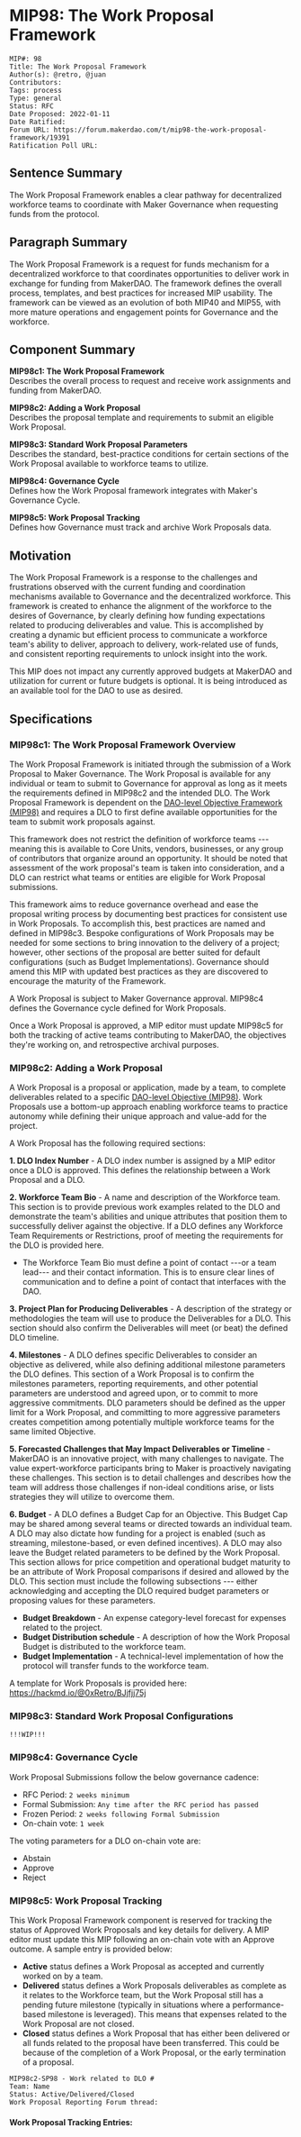 # MIP98: The Work Proposal Framework

```
MIP#: 98
Title: The Work Proposal Framework
Author(s): @retro, @juan
Contributors:
Tags: process
Type: general
Status: RFC
Date Proposed: 2022-01-11
Date Ratified:
Forum URL: https://forum.makerdao.com/t/mip98-the-work-proposal-framework/19391
Ratification Poll URL:
```

## Sentence Summary

The Work Proposal Framework enables a clear pathway for decentralized workforce teams to coordinate with Maker Governance when requesting funds from the protocol.

## Paragraph Summary

The Work Proposal Framework is a request for funds mechanism for a decentralized workforce to that coordinates opportunities to deliver work in exchange for funding from MakerDAO. The framework defines the overall process, templates, and best practices for increased MIP usability. The framework can be viewed as an evolution of both MIP40 and MIP55, with more mature operations and engagement points for Governance and the workforce. 

## Component Summary

**MIP98c1: The Work Proposal Framework**  
Describes the overall process to request and receive work assignments and funding from MakerDAO.

**MIP98c2: Adding a Work Proposal**  
Describes the proposal template and requirements to submit an eligible Work Proposal.

**MIP98c3: Standard Work Proposal Parameters**  
Describes the standard, best-practice conditions for certain sections of the Work Proposal available to workforce teams to utilize.

**MIP98c4: Governance Cycle**  
Defines how the Work Proposal framework integrates with Maker's Governance Cycle.

**MIP98c5: Work Proposal Tracking**  
Defines how Governance must track and archive Work Proposals data.

## Motivation

The Work Proposal Framework is a response to the challenges and frustrations observed with the current funding and coordination mechanisms available to Governance and the decentralized workforce. This framework is created to enhance the alignment of the workforce to the desires of Governance, by clearly defining how funding expectations related to producing deliverables and value. This is accomplished by creating a dynamic but efficient process to communicate a workforce team's ability to deliver, approach to delivery, work-related use of funds, and consistent reporting requirements to unlock insight into the work.

This MIP does not impact any currently approved budgets at MakerDAO and utilization for current or future budgets is optional. It is being introduced as an available tool for the DAO to use as desired.

## Specifications

### MIP98c1: The Work Proposal Framework Overview

The Work Proposal Framework is initiated through the submission of a Work Proposal to Maker Governance. The Work Proposal is available for any individual or team to submit to Governance for approval as long as it meets the requirements defined in MIP98c2 and the intended DLO. The Work Proposal Framework is dependent on the [DAO-level Objective Framework (MIP98)](https://forum.makerdao.com/t/mip98-the-dao-level-objective-framework/19390) and requires a DLO to first define available opportunities for the team to submit work proposals against.

This framework does not restrict the definition of workforce teams --- meaning this is available to Core Units, vendors, businesses, or any group of contributors that organize around an opportunity. It should be noted that assessment of the work proposal's team is taken into consideration, and a DLO can restrict what teams or entities are eligible for Work Proposal submissions.

This framework aims to reduce governance overhead and ease the proposal writing process by documenting best practices for consistent use in Work Proposals. To accomplish this, best practices are named and defined in MIP98c3. Bespoke configurations of Work Proposals may be needed for some sections to bring innovation to the delivery of a project; however, other sections of the proposal are better suited for default configurations (such as Budget Implementations). Governance should amend this MIP with updated best practices as they are discovered to encourage the maturity of the Framework.

A Work Proposal is subject to Maker Governance approval. MIP98c4 defines the Governance cycle defined for Work Proposals.

Once a Work Proposal is approved, a MIP editor must update MIP98c5 for both the tracking of active teams contributing to MakerDAO, the objectives they're working on, and retrospective archival purposes.

### MIP98c2: Adding a Work Proposal

A Work Proposal is a proposal or application, made by a team, to complete deliverables related to a specific [DAO-level Objective (MIP98)](https://forum.makerdao.com/t/mip98-the-dao-level-objective-framework/19390). Work Proposals use a bottom-up approach enabling workforce teams to practice autonomy while defining their unique approach and value-add for the project.

A Work Proposal has the following required sections:

**1. DLO Index Number** - A DLO index number is assigned by a MIP editor once a DLO is approved. This defines the relationship between a Work Proposal and a DLO.

**2. Workforce Team Bio** - A name and description of the Workforce team. This section is to provide previous work examples related to the DLO and demonstrate the team's abilities and unique attributes that position them to successfully deliver against the objective. If a DLO defines any Workforce Team Requirements or Restrictions, proof of meeting the requirements for the DLO is provided here.

* The Workforce Team Bio must define a point of contact ---or a team lead--- and their contact information. This is to ensure clear lines of communication and to define a point of contact that interfaces with the DAO.

**3. Project Plan for Producing Deliverables** - A description of the strategy or methodologies the team will use to produce the Deliverables for a DLO. This section should also confirm the Deliverables will meet (or beat) the defined DLO timeline.

**4. Milestones** - A DLO defines specific Deliverables to consider an objective as delivered, while also defining additional milestone parameters the DLO defines. This section of a Work Proposal is to confirm the milestones parameters, reporting requirements, and other potential parameters are understood and agreed upon, or to commit to more aggressive commitments. DLO parameters should be defined as the upper limit for a Work Proposal, and committing to more aggressive parameters creates competition among potentially multiple workforce teams for the same limited Objective.

**5. Forecasted Challenges that May Impact Deliverables or Timeline** - MakerDAO is an innovative project, with many challenges to navigate. The value expert-workforce participants bring to Maker is proactively navigating these challenges. This section is to detail challenges and describes how the team will address those challenges if non-ideal conditions arise, or lists strategies they will utilize to overcome them.

**6. Budget** - A DLO defines a Budget Cap for an Objective. This Budget Cap may be shared among several teams or directed towards an individual team. A DLO may also dictate how funding for a project is enabled (such as streaming, milestone-based, or even defined incentives). A DLO may also leave the Budget related parameters to be defined by the Work Proposal. This section allows for price competition and operational budget maturity to be an attribute of Work Proposal comparisons if desired and allowed by the DLO. This section must include the following subsections --- either acknowledging and accepting the DLO required budget parameters or proposing values for these parameters.

* **Budget Breakdown** - An expense category-level forecast for expenses related to the project.
* **Budget Distribution schedule** - A description of how the Work Proposal Budget is distributed to the workforce team.
* **Budget Implementation** - A technical-level implementation of how the protocol will transfer funds to the workforce team.

A template for Work Proposals is provided here: https://hackmd.io/@0xRetro/BJjfjj75j

### MIP98c3: Standard Work Proposal Configurations

`!!!WIP!!!`

### MIP98c4: Governance Cycle

Work Proposal Submissions follow the below governance cadence:

* RFC Period: `2 weeks minimum`
* Formal Submission: `Any time after the RFC period has passed`
* Frozen Period: `2 weeks following Formal Submission`
* On-chain vote: `1 week`

The voting parameters for a DLO on-chain vote are:

* Abstain
* Approve
* Reject

### MIP98c5: Work Proposal Tracking

This Work Proposal Framework component is reserved for tracking the status of Approved Work Proposals and key details for delivery. A MIP editor must update this MIP following an on-chain vote with an Approve outcome. A sample entry is provided below:

* **Active** status defines a Work Proposal as accepted and currently worked on by a team.
* **Delivered** status defines a Work Proposals deliverables as complete as it relates to the Workforce team, but the Work Proposal still has a pending future milestone (typically in situations where a performance-based milestone is leveraged). This means that expenses related to the Work Proposal are not closed.
* **Closed** status defines a Work Proposal that has either been delivered or all funds related to the proposal have been transferred. This could be because of the completion of a Work Proposal, or the early termination of a proposal.

```
MIP98c2-SP98 - Work related to DLO #
Team: Name
Status: Active/Delivered/Closed
Work Proposal Reporting Forum thread:
```

#### Work Proposal Tracking Entries:


